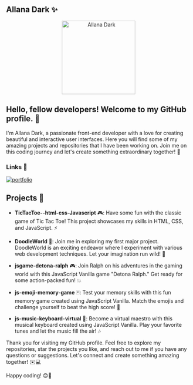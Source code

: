 ## Allana Dark ✨

<div align="center">
  <img src="https://github.com/AllanaDarkDev.png" alt="Allana Dark" width="200px">
</div>

## Hello, fellow developers! Welcome to my GitHub profile. 👋

I'm Allana Dark, a passionate front-end developer with a love for creating beautiful and interactive user interfaces. Here you will find some of my amazing projects and repositories that I have been working on. Join me on this coding journey and let's create something extraordinary together! 🚀

### Links 🔗
[![portfolio](https://img.shields.io/badge/my_portfolio-000?style=for-the-badge&logo=ko-fi&logoColor=white)](https://allanadarkdev.github.io/AllanaDarkDev/)

## Projects 🌟

- **TicTacToe--html-css-Javascript** 🎮: Have some fun with the classic game of Tic Tac Toe! This project showcases my skills in HTML, CSS, and JavaScript. ⚡

- **DoodleWorld** 🎨: Join me in exploring my first major project. DoodleWorld is an exciting endeavor where I experiment with various web development techniques. Let your imagination run wild! 🌈

- **jsgame-detona-ralph** 🎮: Join Ralph on his adventures in the gaming world with this JavaScript Vanilla game "Detona Ralph." Get ready for some action-packed fun! 💥

- **js-emoji-memory-game** 🃏: Test your memory skills with this fun memory game created using JavaScript Vanilla. Match the emojis and challenge yourself to beat the high score! 🧠

- **js-music-keyboard-virtual** 🎹: Become a virtual maestro with this musical keyboard created using JavaScript Vanilla. Play your favorite tunes and let the music fill the air! 🎶

Thank you for visiting my GitHub profile. Feel free to explore my repositories, star the projects you like, and reach out to me if you have any questions or suggestions. Let's connect and create something amazing together! ✉️💻

Happy coding! 😊🚀
